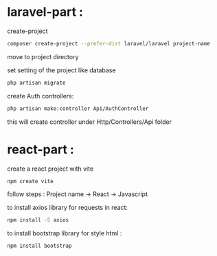 # laravel-part :
create-project

```bash
composer create-project --prefer-dist laravel/laravel project-name
```

move to project directory 

set setting of the project like database

```bash
php artisan migrate
```

create Auth controllers:
 ```bash
 php artisan make:controller Api/AuthController
 ```
 this will create controller under Http/Controllers/Api folder
 
 

# react-part :
create a react project with vite

```bash
npm create vite
```
follow steps : Project name -> React -> Javascript 

to install axios library for requests in react:
```bash
npm install -S axios
```

to install bootstrap library for style html :
```bash
npm install bootstrap
```
